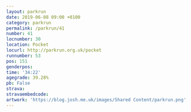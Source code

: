 ```yaml
---
layout: parkrun
date: 2019-06-08 09:00 +0100
category: parkrun
permalink: /parkrun/41
number: 41
locnumber: 30
location: Pocket
locurl: http://parkrun.org.uk/pocket
runnumber: 53
pos: 151
genderpos: 
time: '34:22'
agegrade: 39.28%
pb: False
strava: 
stravaembedcode:
artwork: 'https://blog.josh.me.uk/images/Shared Content/parkrun.png'
---
```

